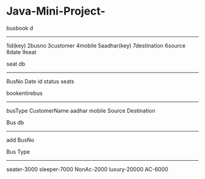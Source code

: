 # Java-Mini-Project-
busbook d
***********
1id(key)
2busno
3customer
4mobile
5aadhar(key)
7destination
6source
8date
9seat


seat db
*********
BusNo
Date
id
status
seats



bookentirebus
******
busType
CustomerName
aadhar
mobile
Source 
Destination

Bus db
*******
add BusNo


Bus Type
************
seater-3000
sleeper-7000
NonAc-2000
luxury-20000
AC-6000
